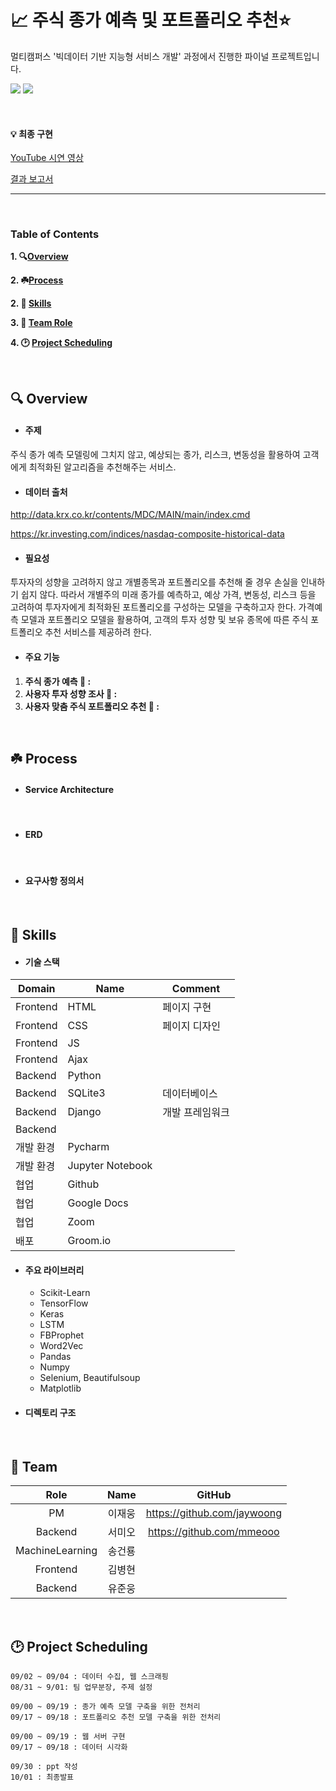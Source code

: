 # :chart_with_upwards_trend: 주식 종가 예측 및 포트폴리오 추천:star:

멀티캠퍼스  '빅데이터 기반 지능형 서비스 개발'  과정에서 진행한 파이널 프로젝트입니다.

<img src="https://img.shields.io/static/v1?label=MultiCampus&message=2조&color=olive">	<img src="https://img.shields.io/static/v1?label=Domain&message=Bigdata&color=blueviolet">

<br>

#### **:bulb: 최종 구현**

[YouTube 시연 영상](url첨부)

[결과 보고서]()

---

<br>

### Table of Contents

**1. :mag:[Overview](#idx1)**

**2.  :shamrock:[Process](idx2)**

**2. :book: [Skills](#idx2)**

**3. :dancers: [Team Role](#idx3)**

**4. :clock2: [Project Scheduling](#idx4)**



<br>

## :mag: Overview <a id="idx1"></a> 

- #### **주제**

주식 종가 예측 모델링에 그치지 않고, 예상되는 종가, 리스크, 변동성을 활용하여 고객에게 최적화된 알고리즘을 추천해주는 서비스. 



- #### **데이터 출처**

http://data.krx.co.kr/contents/MDC/MAIN/main/index.cmd

https://kr.investing.com/indices/nasdaq-composite-historical-data



- #### **필요성** 

투자자의 성향을 고려하지 않고 개별종목과 포트폴리오를 추천해 줄 경우  손실을 인내하기 쉽지 않다.  따라서 개별주의 미래 종가를 예측하고,  예상 가격, 변동성, 리스크 등을 고려하여 투자자에게 최적화된 포트폴리오를 구성하는 모델을 구축하고자 한다. 가격예측 모델과 포트폴리오 모델을 활용하여,  고객의 투자 성향 및 보유 종목에 따른 주식 포트폴리오 추천 서비스를 제공하려 한다.



- #### 주요 기능

1. **주식 종가 예측 :seedling: :**
2. **사용자 투자 성향 조사 :eyes: :**
3. **사용자 맞춤 주식 포트폴리오 추천 :gift: :** 



<br>

##  :shamrock: Process <a id= 'idx2'></a>

- #### Service Architecture

  <br>

- #### ERD

  <br>

- #### 요구사항 정의서



<br>

 ## :book: Skills <a id="idx3"></a>

- #### 기술 스택

| Domain    | Name             | Comment         |
| --------- | ---------------- | --------------- |
| Frontend  | HTML             | 페이지 구현     |
| Frontend  | CSS              | 페이지 디자인   |
| Frontend  | JS               |                 |
| Frontend  | Ajax             |                 |
| Backend   | Python           |                 |
| Backend   | SQLite3          | 데이터베이스    |
| Backend   | Django           | 개발 프레임워크 |
| Backend   |                  |                 |
| 개발 환경 | Pycharm          |                 |
| 개발 환경 | Jupyter Notebook |                 |
| 협업      | Github           |                 |
| 협업      | Google Docs      |                 |
| 협업      | Zoom             |                 |
| 배포      | Groom.io         |                 |



- #### 주요 라이브러리

  - Scikit-Learn
  - TensorFlow
  - Keras
  - LSTM
  - FBProphet
  - Word2Vec
  - Pandas
  - Numpy
  - Selenium, Beautifulsoup
  - Matplotlib



- #### 디렉토리 구조





<br>

## :dancers: Team  <a id="idx4"></a>

|       Role       |  Name  |          GitHub           |
| :--------------: | :----: | :-----------------------: |
|        PM        | 이재웅 | https://github.com/jaywoong |
|     Backend     | 서미오 | https://github.com/mmeooo |
| MachineLearning | 송건룡 |                           |
|    Frontend     | 김병현 |                           |
|     Backend     | 유준웅 |                           |



<br>

## :clock2: Project Scheduling <a id="idx5"></a>

```
09/02 ~ 09/04 : 데이터 수집, 웹 스크래핑
08/31 ~ 9/01: 팀 업무분장, 주제 설정

09/00 ~ 09/19 : 종가 예측 모델 구축을 위한 전처리
09/17 ~ 09/18 : 포트폴리오 추천 모델 구축을 위한 전처리

09/00 ~ 09/19 : 웹 서버 구현
09/17 ~ 09/18 : 데이터 시각화

09/30 : ppt 작성
10/01 : 최종발표
```





